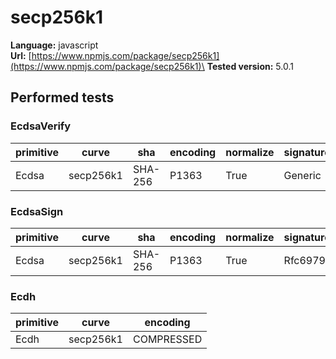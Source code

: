 # secp256k1

**Language:**
javascript\
**Url:**
[https://www.npmjs.com/package/secp256k1](https://www.npmjs.com/package/secp256k1)\
**Tested version:**
5.0.1

## Performed tests

### EcdsaVerify

| primitive | curve | sha | encoding | normalize | signatureGeneration |
| --- | --- | --- | --- | --- | --- |
| Ecdsa | secp256k1 | SHA-256 | P1363 | True | Generic |

### EcdsaSign

| primitive | curve | sha | encoding | normalize | signatureGeneration |
| --- | --- | --- | --- | --- | --- |
| Ecdsa | secp256k1 | SHA-256 | P1363 | True | Rfc6979 |

### Ecdh

| primitive | curve | encoding |
| --- | --- | --- |
| Ecdh | secp256k1 | COMPRESSED |
